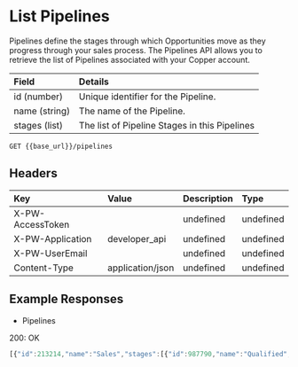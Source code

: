 # List Pipelines

Pipelines define the stages through which Opportunities move as they progress through your sales process. The Pipelines API allows you to retrieve the list of Pipelines associated with your Copper account.

| Field | Details |
| :--- | :--- |
| id  \(number\) | Unique identifier for the Pipeline. |
| name  \(string\) | The name of the Pipeline. |
| stages  \(list\) | The list of Pipeline Stages in this Pipelines |

`GET {{base_url}}/pipelines`

## Headers

| Key | Value | Description | Type |
| :--- | :--- | :--- | :--- |
| X-PW-AccessToken |  | undefined | undefined |
| X-PW-Application | developer\_api | undefined | undefined |
| X-PW-UserEmail |  | undefined | undefined |
| Content-Type | application/json | undefined | undefined |

## Example Responses

* Pipelines

200: OK

```javascript
[{"id":213214,"name":"Sales","stages":[{"id":987790,"name":"Qualified","win_probability":5},{"id":987791,"name":"Follow-up","win_probability":10},{"id":987792,"name":"Presentation","win_probability":20},{"id":987793,"name":"Contract Sent","win_probability":40},{"id":987794,"name":"Negotiation","win_probability":80}]},{"id":213215,"name":"Business Development","stages":[{"id":987795,"name":"First Meeting","win_probability":10},{"id":987796,"name":"Partner Meeting","win_probability":25},{"id":987797,"name":"Negotiation","win_probability":50},{"id":987798,"name":"Term Sheet","win_probability":75}]}]
```

